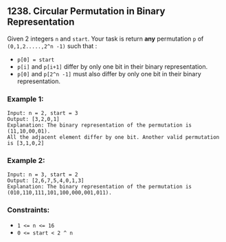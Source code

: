 ## 1238. Circular Permutation in Binary Representation

Given 2 integers ```n``` and ```start```. Your task is return **any** permutation ```p``` of ```(0,1,2.....,2^n -1)``` such that :

* ```p[0] = start```
* ```p[i]``` and ```p[i+1]``` differ by only one bit in their binary representation.
* ```p[0]``` and ```p[2^n -1]``` must also differ by only one bit in their binary representation.


### Example 1:
```
Input: n = 2, start = 3
Output: [3,2,0,1]
Explanation: The binary representation of the permutation is (11,10,00,01).
All the adjacent element differ by one bit. Another valid permutation is [3,1,0,2]
```
### Example 2:
```
Input: n = 3, start = 2
Output: [2,6,7,5,4,0,1,3]
Explanation: The binary representation of the permutation is (010,110,111,101,100,000,001,011).
```

### Constraints:

* ```1 <= n <= 16```
* ```0 <= start < 2 ^ n```